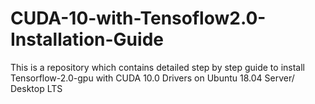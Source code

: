 # CUDA-10-with-Tensoflow2.0-Installation-Guide
This is a repository which contains detailed step by step guide to install Tensorflow-2.0-gpu with CUDA 10.0 Drivers on Ubuntu 18.04 Server/ Desktop LTS
